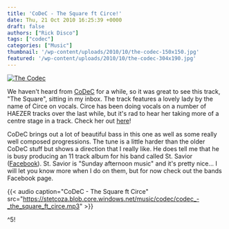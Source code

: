 ```yaml
---
title: 'CoDeC - The Square ft Circe!'
date: Thu, 21 Oct 2010 16:25:39 +0000
draft: false
authors: ["Rick Disco"]
tags: ["codec"]
categories: ["Music"]
thumbnail: '/wp-content/uploads/2010/10/the-codec-150x150.jpg'
featured: '/wp-content/uploads/2010/10/the-codec-304x190.jpg'
---
```


[![](/wp-content/uploads/2010/10/the-codec.jpg "The Codec")](/wp-content/uploads/2010/10/the-codec.jpg)

We haven't heard from [CoDeC](/artists/codec/ "CoDeC") for a while, so it was great to see this track, "The Square", sitting in my inbox. The track features a lovely lady by the name of Circe on vocals. Circe has been doing vocals on a number of HAEZER tracks over the last while, but it's rad to hear her taking more of a centre stage in a track. Check her out [here](http://www.facebook.com/?ref=logo#!/pages/Circe/349363455435 "Circe on Facebook!")!

CoDeC brings out a lot of beautiful bass in this one as well as some really well composed progressions. The tune is a little harder than the older CoDeC stuff but shows a direction that I really like. He does tell me that he is busy producing an 11 track album for his band called St. Savior ([Facebook](http://www.facebook.com/?sk=messages#!/pages/St-Saviour/140219762660262 "St. Savior")). St. Savior is "Sunday afternoon music" and it's pretty nice... I will let you know more when I do on them, but for now check out the bands Facebook page.

{{< audio
    caption="CoDeC - The Square ft Circe"
    src="https://stetcoza.blob.core.windows.net/music/codec/codec_-_the_square_ft_circe.mp3" >}}

^5!

